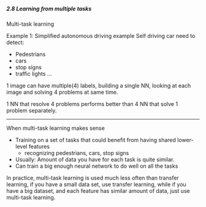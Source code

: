 ##### 2.8 Learning from multiple tasks 
Multi-task learning 

Example 1: Simplified autonomous driving example
Self driving car need to detect:

- Pedestrians
- cars 
- stop signs 
- traffic lights 
...

1 image can have multiple(4) labels, building a single NN, looking at each image and solving 4 problems at same time. 

1 NN that resolve 4 problems performs better than 4 NN that solve 1 problem separately. 

---
When multi-task learning makes sense 
- Training on a set of tasks that could benefit from having shared lower-level features 
    - recognizing pedestrians, cars, stop signs 
- Usually: Amount of data you have for each task is quite similar. 
- Can train a big enough neural network to do well on all the tasks 


In practice, multi-task learning is used much less often than transfer learning, if you have a small data set, use transfer learning, while if you have a big dataset, and each feature has similar amount of data, just use multi-task learning.


